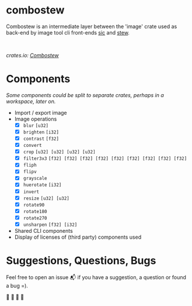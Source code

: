 # combostew

Combostew is an intermediate layer between the 'image' crate used as back-end by image tool cli front-ends
[sic](https://github.com/foresterre/sic) and [stew](https://github.com/foresterre/stew).

<br>

_crates.io: [Combostew](https://crates.io/crates/combostew)_

# Components

_Some components could be split to separate crates, perhaps in a workspace, later on._

* Import / export image
* Image operations
    * [x] `blur` `[u32]`
    * [x] `brighten` `[i32]`
    * [x] `contrast` `[f32]`
    * [x] `convert`
    * [x] `crop` `[u32] [u32] [u32] [u32]`
    * [x] `filter3x3` `[f32] [f32] [f32] [f32] [f32] [f32] [f32] [f32] [f32]`
    * [x] `fliph`
    * [x] `flipv`
    * [x] `grayscale`
    * [x] `huerotate` `[i32]`
    * [x] `invert`
    * [x] `resize` `[u32] [u32]`
    * [x] `rotate90`
    * [x] `rotate180`
    * [x] `rotate270`
    * [x] `unsharpen` `[f32] [i32]`
* Shared CLI components
* Display of licenses of (third party) components used


# Suggestions, Questions, Bugs

Feel free to open an issue :mailbox_with_mail: if you have a suggestion, a question or found a bug =).

:guitar: :trumpet: :violin: :saxophone:
